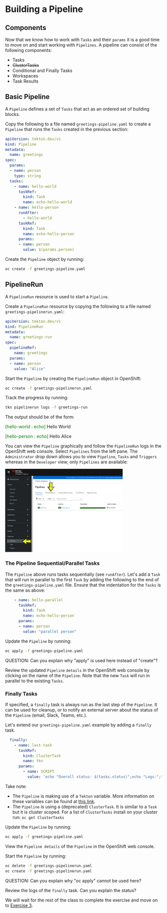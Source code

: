 # Building a Pipeline

## Components
Now that we know how to work with `Tasks` and their `params` it is a good time to move on and start working with `Pipelines`. A pipeline can consist of the following components:
* Tasks
* ~~ClusterTasks~~
* Conditional and Finally Tasks
* Workspaces
* Task Results

## Basic Pipeline

A `Pipeline` defines a set of `Tasks` that act as an ordered set of building blocks.

Copy the following to a file named `greetings-pipeline.yaml` to create a `Pipeline` that runs the `Tasks` created in the previous section:
```yaml
apiVersion: tekton.dev/v1
kind: Pipeline
metadata:
  name: greetings
spec:
  params:
  - name: person
    type: string
  tasks:
    - name: hello-world
      taskRef:
        kind: Task
        name: echo-hello-world
    - name: hello-person
      runAfter:
        - hello-world
      taskRef:
        kind: Task
        name: echo-hello-person
      params:
      - name: person
        value: $(params.person)
```

Create the `Pipeline` object by running:
```bash
oc create -f greetings-pipeline.yaml
```

## PipelineRun

A `PipelineRun` resource is used to start a `Pipeline`.

Create a `PipelineRun` resource by copying the following to a file named `greetings-pipelinerun.yaml`:
```yaml
apiVersion: tekton.dev/v1
kind: PipelineRun
metadata:
  name: greetings-run
spec:
  pipelineRef:
    name: greetings
  params:
  - name: person
    value: "Alice"
```

Start the `Pipeline` by creating the `PipelineRun` object in OpenShift:
```bash
oc create -f greetings-pipelinerun.yaml
```

Track the progress by running:
```bash
tkn pipelinerun logs -f greetings-run
```
The output should be of the form:

  <span style="color:green">[hello-world : echo]</span> Hello World

  <span style="color:green">[hello-person : echo]</span> Hello Alice

You can view the `Pipeline` graphically and follow the `PipelineRun` logs in the OpenShift web console. Select `Pipelines` from the left pane. The `Administrator` drop down allows you to view `Pipeline`, `Tasks` and `Triggers` whereas in the `Developer` view, only `Pipelines` are available:

<img alt="OpenShift web console" src="pipelines-web-interface.png" width="75%" height="75%">

### The Pipeline Sequential/Parallel Tasks

The `Pipeline` above runs tasks sequentially (see `runAfter`). Let's add a `Task` that will run in parallel to the first `Task` by adding the following to the end of the `greetings-pipeline.yaml` file. Ensure that the indentation for the `Tasks` is the same as above:
```yaml
    - name: hello-parallel
      taskRef:
        kind: Task
        name: echo-hello-person
      params:
      - name: person
        value: "parallel person"
```

Update the `Pipeline` by running:
```bash
oc apply -f greetings-pipeline.yaml
```

QUESTION: Can you explain why "apply" is used here instead of "create"?

Review the updated `Pipeline` `details` in the OpenShift web console by clicking on the name of the `Pipeline`. Note that the new `Task` will run in parallel to the existing `Tasks`.

### Finally Tasks
If specified, a `finally` task is always run as the last step of the `Pipeline`. It can be used for cleanup, or to notify an external server about the status of the `Pipeline` (email, Slack, Teams, etc.).

Let's extend our `greetings-pipeline.yaml` example by adding a `finally` task.

```yaml
  finally:
    - name: last-task
      taskRef:
        kind: ClusterTask
        name: tkn
      params:
        - name: SCRIPT
          value: 'echo "Overall status: $(tasks.status)";echo "Logs:";tkn pr logs $(context.pipelineRun.name)'
```

Take note:
* The `Pipeline` is making use of a `Tekton` variable. More information on these variables can be found at [this link](https://tekton.dev/docs/pipelines/variables/).
* The `Pipeline` is using a (deprecated) `ClusterTask`. It is similar to a `Task` but it is cluster scoped. For a list of `ClusterTasks` install on your cluster run: `oc get ClusterTasks`


Update the `Pipeline` by running:
```bash
oc apply -f greetings-pipeline.yaml
```

View the `Pipeline details` of the `Pipeline` in the OpenShift web console.

Start the `Pipeline` by running:
```bash
oc delete -f greetings-pipelinerun.yaml
oc create -f greetings-pipelinerun.yaml
```

QUESTION: Can you explain why "oc apply" cannot be used here?

Review the logs of the `finally` task. Can you explain the status?

We will wait for the rest of the class to complete the exercise and move on to [Exercise 3](../Exercise-3/README.md).
